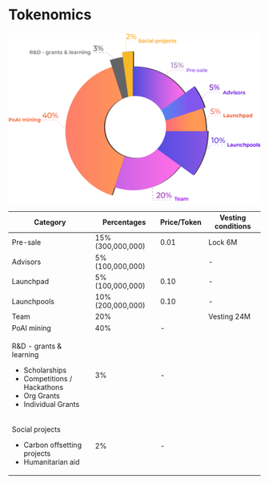 # Tokenomics



![](<.gitbook/assets/Piechart tokenomics (1).png>)

| Category                                                                                                                                              | Percentages       | Price/Token | Vesting conditions |
| ----------------------------------------------------------------------------------------------------------------------------------------------------- | ----------------- | ----------- | ------------------ |
| Pre-sale                                                                                                                                              | 15% (300,000,000) | 0.01        | Lock 6M            |
| Advisors                                                                                                                                              | 5% (100,000,000)  |             | -                  |
| Launchpad                                                                                                                                             | 5% (100,000,000)  | 0.10        | -                  |
| Launchpools                                                                                                                                           | 10% (200,000,000) | 0.10        | -                  |
| Team                                                                                                                                                  | 20%               |             | Vesting 24M        |
| PoAI mining                                                                                                                                           | 40%               | -           |                    |
| <p>R&#x26;D - grants &#x26; learning</p><ul><li>Scholarships</li><li>Competitions / Hackathons</li><li>Org Grants</li><li>Individual Grants</li></ul> | 3%                | -           |                    |
| <p>Social projects</p><ul><li>Carbon offsetting projects</li><li>Humanitarian aid</li></ul>                                                           | 2%                | -           |                    |
